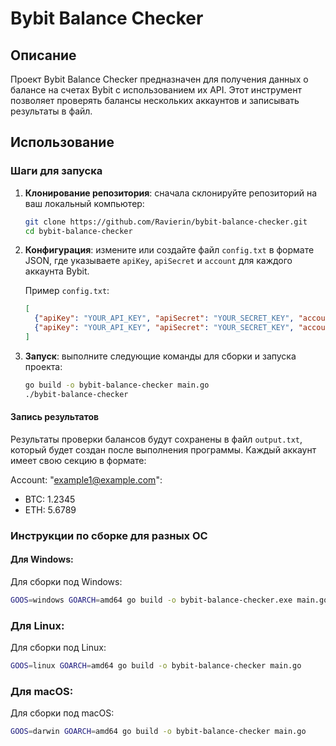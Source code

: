 # Bybit Balance Checker

## Описание

Проект Bybit Balance Checker предназначен для получения данных о балансе на счетах Bybit с использованием их API. Этот инструмент позволяет проверять балансы нескольких аккаунтов и записывать результаты в файл.

## Использование

### Шаги для запуска

1. **Клонирование репозитория**: сначала склонируйте репозиторий на ваш локальный компьютер:
   ```bash
   git clone https://github.com/Ravierin/bybit-balance-checker.git
   cd bybit-balance-checker
   ```
2. **Конфигурация**: измените или создайте файл `config.txt` в формате JSON, где указываете `apiKey`, `apiSecret` и `account` для каждого аккаунта Bybit.

   Пример `config.txt`:
   ```json
   [
     {"apiKey": "YOUR_API_KEY", "apiSecret": "YOUR_SECRET_KEY", "account": "example1@example.com"},
     {"apiKey": "YOUR_API_KEY", "apiSecret": "YOUR_SECRET_KEY", "account": "example2@example.com"}
   ]
   
3. **Запуск**: выполните следующие команды для сборки и запуска проекта:
   ```bash
   go build -o bybit-balance-checker main.go 
   ./bybit-balance-checker
   ```
#### Запись результатов

Результаты проверки балансов будут сохранены в файл `output.txt`, который будет создан после выполнения программы.
Каждый аккаунт имеет свою секцию в формате:

Account: "example1@example.com":
   - BTC: 1.2345
   - ETH: 5.6789

### Инструкции по сборке для разных ОС

#### Для Windows:

Для сборки под Windows:
   ```bash
   GOOS=windows GOARCH=amd64 go build -o bybit-balance-checker.exe main.go
   ```
### Для Linux:

Для сборки под Linux:
   ```bash
   GOOS=linux GOARCH=amd64 go build -o bybit-balance-checker main.go
   ```
### Для macOS:

Для сборки под macOS:
   ```bash
   GOOS=darwin GOARCH=amd64 go build -o bybit-balance-checker main.go
   ```
